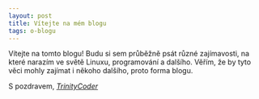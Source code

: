 ```yaml
---
layout: post
title: Vítejte na mém blogu
tags: o-blogu
---
```

Vítejte na tomto blogu! Budu si sem průběžně psát různé zajímavosti,
na které narazím ve světě Linuxu, programování a dalšího. Věřím, že by tyto
věci mohly zajímat i někoho dalšího, proto forma blogu.

S pozdravem, [_TrinityCoder_](https://github.com/TrinityCoder)
